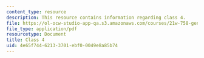 ```yaml
---
content_type: resource
description: This resource contains information regarding class 4.
file: https://ol-ocw-studio-app-qa.s3.amazonaws.com/courses/21w-758-genre-fiction-workshop-spring-2013/4e65f74462133701ebf00049e8a85b74_MIT21W_758S13_Class_4.pdf
file_type: application/pdf
resourcetype: Document
title: Class 4
uid: 4e65f744-6213-3701-ebf0-0049e8a85b74
---
```

